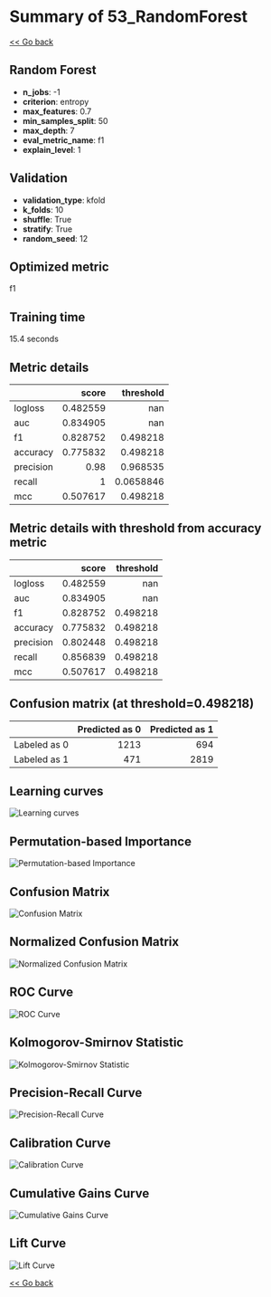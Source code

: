 # Summary of 53_RandomForest

[<< Go back](../README.md)


## Random Forest
- **n_jobs**: -1
- **criterion**: entropy
- **max_features**: 0.7
- **min_samples_split**: 50
- **max_depth**: 7
- **eval_metric_name**: f1
- **explain_level**: 1

## Validation
 - **validation_type**: kfold
 - **k_folds**: 10
 - **shuffle**: True
 - **stratify**: True
 - **random_seed**: 12

## Optimized metric
f1

## Training time

15.4 seconds

## Metric details
|           |    score |   threshold |
|:----------|---------:|------------:|
| logloss   | 0.482559 | nan         |
| auc       | 0.834905 | nan         |
| f1        | 0.828752 |   0.498218  |
| accuracy  | 0.775832 |   0.498218  |
| precision | 0.98     |   0.968535  |
| recall    | 1        |   0.0658846 |
| mcc       | 0.507617 |   0.498218  |


## Metric details with threshold from accuracy metric
|           |    score |   threshold |
|:----------|---------:|------------:|
| logloss   | 0.482559 |  nan        |
| auc       | 0.834905 |  nan        |
| f1        | 0.828752 |    0.498218 |
| accuracy  | 0.775832 |    0.498218 |
| precision | 0.802448 |    0.498218 |
| recall    | 0.856839 |    0.498218 |
| mcc       | 0.507617 |    0.498218 |


## Confusion matrix (at threshold=0.498218)
|              |   Predicted as 0 |   Predicted as 1 |
|:-------------|-----------------:|-----------------:|
| Labeled as 0 |             1213 |              694 |
| Labeled as 1 |              471 |             2819 |

## Learning curves
![Learning curves](learning_curves.png)

## Permutation-based Importance
![Permutation-based Importance](permutation_importance.png)
## Confusion Matrix

![Confusion Matrix](confusion_matrix.png)


## Normalized Confusion Matrix

![Normalized Confusion Matrix](confusion_matrix_normalized.png)


## ROC Curve

![ROC Curve](roc_curve.png)


## Kolmogorov-Smirnov Statistic

![Kolmogorov-Smirnov Statistic](ks_statistic.png)


## Precision-Recall Curve

![Precision-Recall Curve](precision_recall_curve.png)


## Calibration Curve

![Calibration Curve](calibration_curve_curve.png)


## Cumulative Gains Curve

![Cumulative Gains Curve](cumulative_gains_curve.png)


## Lift Curve

![Lift Curve](lift_curve.png)



[<< Go back](../README.md)
